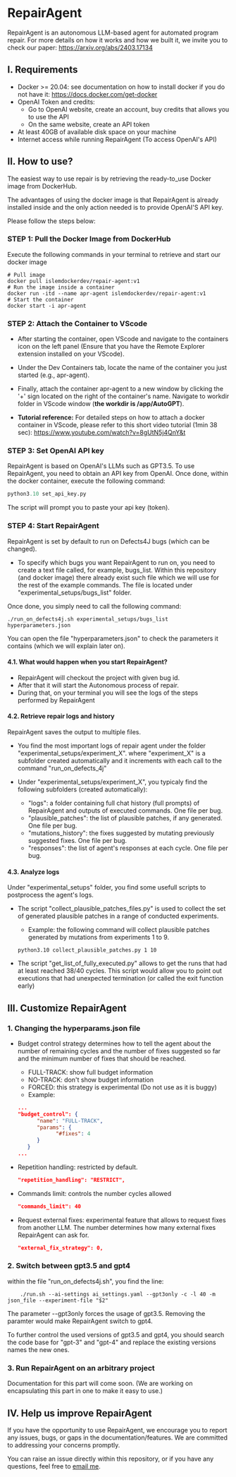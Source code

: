 # RepairAgent
RepairAgent is an autonomous LLM-based agent for automated program repair.
For more details on how it works and how we built it, we invite you to check our paper:
https://arxiv.org/abs/2403.17134

## I. Requirements
* Docker >= 20.04: see documentation on how to install docker if you do not have it: https://docs.docker.com/get-docker
* OpenAI Token and credits:
   * Go to OpenAI website, create an account, buy credits that allows you to use the API
   * On the same website, create an API token
* At least 40GB of available disk space on your machine
* Internet access while running RepairAgent (To access OpenAI's API)

## II. How to use?
The easiest way to use repair is by retrieving the ready-to_use Docker image from DockerHub.

The advantages of using the docker image is that RepairAgent is already installed inside and the only action needed is to provide OpenAI'S API key.


Please follow the steps below:


### STEP 1: Pull the Docker Image from DockerHub

Execute the following commands in your terminal to retrieve and start our docker image
```shell
# Pull image
docker pull islemdockerdev/repair-agent:v1
# Run the image inside a container
docker run -itd --name apr-agent islemdockerdev/repair-agent:v1
# Start the container
docker start -i apr-agent
```
### STEP 2: Attach the Container to VScode
* After starting the container, open VScode and navigate to the containers icon on the left panel (Ensure that you have the Remote Explorer extension installed on your VScode).

* Under the Dev Containers tab, locate the name of the container you just started (e.g., apr-agent).

* Finally, attach the container apr-agent to a new window by clicking the '+' sign located on the right of the container's name. Navigate to workdir folder in VScode window (**the workdir is /app/AutoGPT**).

* **Tutorial reference:** For detailed steps on how to attach a docker container in VScode, please refer to this short video tutorial (1min 38 sec): https://www.youtube.com/watch?v=8gUtN5j4QnY&t

### STEP 3: Set OpenAI API key
RepairAgent is based on OpenAI's LLMs such as GPT3.5. To use RepairAgent, you need to obtain an API key from OpenAI. Once done, within the docker container, execute the following command:
```Python
python3.10 set_api_key.py
```
The script will prompt you to paste your api key (token).

### STEP 4: Start RepairAgent
RepairAgent is set by default to run on Defects4J bugs (which can be changed). 

* To specify which bugs you want RepairAgent to run on, you need to create a text file called, for example, bugs_list. Within this repository (and docker image) there already exist such file which we will use for the rest of the example commands. The file is located under "experimental_setups/bugs_list" folder.

Once done, you simply need to call the following command:
```shell
./run_on_defects4j.sh experimental_setups/bugs_list hyperparameters.json
```

You can open the file "hyperparameters.json" to check the parameters it contains (which we will explain later on).

#### 4.1. What would happen when you start RepairAgent?

* RepairAgent will checkout the project with given bug id.
* After that it will start the Autonomous process of repair.
* During that, on your terminal you will see the logs of the steps performed by RepairAgent

#### 4.2. Retrieve repair logs and history
RepairAgent saves the output to multiple files.

* You find the most important logs of repair agent under the folder "experimental_setups/experiment_X". where "experiment_X" is a subfolder created automatically and it increments with each call to the command "run_on_defects_4j"

* Under "experimental_setups/experiment_X", you typicaly find the following subfolders (created automatically):
   * "logs": a folder containing full chat history (full prompts) of RepairAgent and outputs of executed commands. One file per bug.
   * "plausible_patches": the list of plausible patches, if any generated. One file per bug.
   * "mutations_history": the fixes suggested by mutating previously suggested fixes. One file per bug.
   * "responses": the list of agent's responses at each cycle. One file per bug.

#### 4.3. Analyze logs
Under "experimental_setups" folder, you find some usefull scripts to postprocess the agent's logs.

* The script "collect_plausible_patches_files.py" is used to collect the set of generated plausible patches in a range of conducted experiments.
   * Example: the following command will collect plausible patches generated by mutations from experiments 1 to 9.
   ```shell
   python3.10 collect_plausible_patches.py 1 10
   ```

* The script "get_list_of_fully_executed.py" allows to get the runs that had at least reached 38/40 cycles. This script would allow you to point out executions that had unexpected termination (or called the exit function early)

## III. Customize RepairAgent

### 1. Changing the hyperparams.json file

* Budget control strategy determines how to tell the agent about the number of remaining cycles and the number of fixes suggested so far and the minimum number of fixes that should be reached.
   * FULL-TRACK: show full budget information
   * NO-TRACK: don't show budget information
   * FORCED: this strategy is experimental (Do not use as it is buggy)
   * Example:
   ```json
   ...
   "budget_control": {
         "name": "FULL-TRACK", 
         "params": {
               "#fixes": 4
         }
      }
   ...
   ```

* Repetition handling: restricted by default.
   ```json
   "repetition_handling": "RESTRICT",
   ```

* Commands limit: controls the number cycles allowed
   ```json
   "commands_limit": 40
   ```

* Request external fixes: experimental feature that allows to request fixes from another LLM. The number determines how many external fixes RepairAgent can ask for.
   ```json
   "external_fix_strategy": 0,
   ```

### 2. Switch between gpt3.5 and gpt4
within the file "run_on_defects4j.sh", you find the line:
```shell
    ./run.sh --ai-settings ai_settings.yaml --gpt3only -c -l 40 -m json_file --experiment-file "$2"
```

The parameter --gpt3only forces the usage of gpt3.5. Removing the paramter would make RepairAgent switch to gpt4.

To further control the used versions of gpt3.5 and gpt4, you should search the code base for "gpt-3" and "gpt-4" and replace the existing versions names the new ones.


### 3. Run RepairAgent on an arbitrary project
Documentation for this part will come soon. (We are working on encapsulating this part in one to make it easy to use.)


## IV. Help us improve RepairAgent
If you have the opportunity to use RepairAgent, we encourage you to report any issues, bugs, or gaps in the documentation/features. We are committed to addressing your concerns promptly.

You can raise an issue directly within this repository, or if you have any questions, feel free to [email me](mailto:fi_bouzenia@esi.dz).
